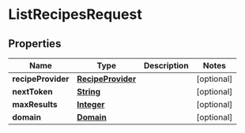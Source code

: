 

# ListRecipesRequest


## Properties

| Name | Type | Description | Notes |
|------------ | ------------- | ------------- | -------------|
|**recipeProvider** | [**RecipeProvider**](RecipeProvider.md) |  |  [optional] |
|**nextToken** | [**String**](String.md) |  |  [optional] |
|**maxResults** | [**Integer**](Integer.md) |  |  [optional] |
|**domain** | [**Domain**](Domain.md) |  |  [optional] |



